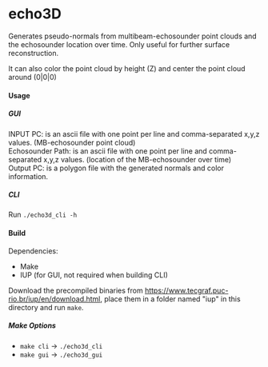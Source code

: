 # echo3D
Generates pseudo-normals from multibeam-echosounder point clouds and the echosounder location over time.
Only useful for further surface reconstruction.

It can also color the point cloud by height (Z) and center the point cloud around (0|0|0)

#### Usage
##### GUI
INPUT PC: is an ascii file with one point per line and comma-separated x,y,z values. (MB-echosounder point cloud)<br/>
Echosounder Path: is an ascii file with one point per line and comma-separated x,y,z values. (location of the MB-echosounder over time)<br/>
Output PC: is a polygon file with the generated normals and color information.<br/>

##### CLI
Run `./echo3d_cli -h`

#### Build
Dependencies:
- Make
- IUP (for GUI, not required when building CLI)

Download the precompiled binaries from https://www.tecgraf.puc-rio.br/iup/en/download.html,
place them in a folder named "iup" in this directory and run `make`.

##### Make Options
- `make cli` -> `./echo3d_cli`
- `make gui` -> `./echo3d_gui`

